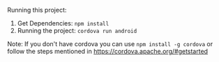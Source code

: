 Running this project:

1. Get Dependencies:  ```npm install```
2. Running the project: ```cordova run android```


Note: If you don't have cordova you can use ```npm install -g cordova``` or follow the steps mentioned in https://cordova.apache.org/#getstarted
